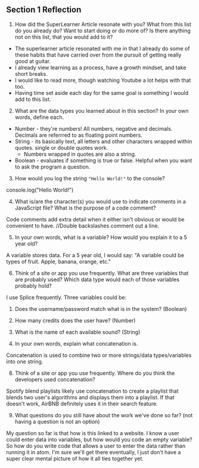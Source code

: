 ## Section 1 Reflection

1. How did the SuperLearner Article resonate with you? What from this list do you already do? Want to start doing or do more of? Is there anything not on this list, that you would add to it?

  * The superlearner article resonated with me in that I already do some of these habits that have carried over from the pursuit of getting really good at guitar.
  * I already view learning as a process, have a growth mindset, and take short breaks.
  * I would like to read more, though watching Youtube a lot helps with that too.
  * Having time set aside each day for the same goal is something I would add to this list.

2. What are the data types you learned about in this section? In your own words, define each.

  * Number - they're numbers! All numbers, negative and decimals. Decimals are referrred to as floating point numbers.
  * String - its basically text, all letters and other characters wrapped within quotes. single or double quotes work.
    - Numbers wrapped in quotes are also a string.
  * Boolean - evaluates if something is true or false. Helpful when you want to ask the program a question.

3. How would you log the string `"Hello World!"` to the console?

console.log("Hello World!")

4. What is/are the character(s) you would use to indicate comments in a JavaScript file? What is the purpose of a code comment?

Code comments add extra detail when it either isn't obvious or would be convenient to have.
//Double backslashes comment out a line.

5. In your own words, what is a variable? How would you explain it to a 5 year old?

A variable stores data. For a 5 year old, I would say: "A variable could be types of fruit. Apple, banana, orange, etc."

6. Think of a site or app you use frequently. What are three variables that are probably used? Which data type would each of those variables probably hold?

I use Splice frequently. Three variables could be:

  1. Does the username/password match what is in the system? (Boolean)
  2. How many credits does the user have? (Number)
  3. What is the name of each available sound? (String)

7. In your own words, explain what concatenation is.

Concatenation is used to combine two or more strings/data types/variables into one string.

8. Think of a site or app you use frequently. Where do you think the developers used concatenation?

Spotify blend playlists likely use concatenation to create a playlist that blends two user's algorithms and displays them
into a playlist. If that doesn't work, AirBNB definitely uses it in their search feature.

9. What questions do you still have about the work we've done so far? (not having a question is not an option)

My question so far is that how is this linked to a website. I know a user could enter data into variables, but how would you
code an empty variable? So how do you write code that allows a user to enter the data rather than running it in atom.
I'm sure we'll get there eventually, I just don't have a super clear mental picture of how it all ties together yet.

```
